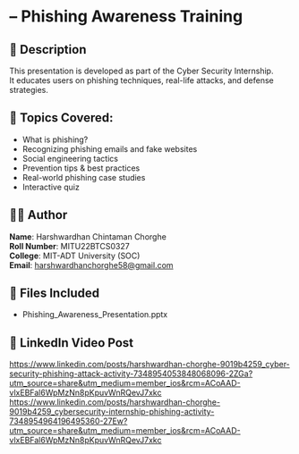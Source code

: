 #  – Phishing Awareness Training

## 📌 Description
This presentation is developed as part of the Cyber Security Internship.  
It educates users on phishing techniques, real-life attacks, and defense strategies.

## 🎯 Topics Covered:
- What is phishing?
- Recognizing phishing emails and fake websites
- Social engineering tactics
- Prevention tips & best practices
- Real-world phishing case studies
- Interactive quiz

## 👨‍💻 Author
**Name**: Harshwardhan Chintaman Chorghe  
**Roll Number**: MITU22BTCS0327  
**College**: MIT-ADT University (SOC)  
**Email**: harshwardhanchorghe58@gmail.com

## 📂 Files Included
- Phishing_Awareness_Presentation.pptx

## 🔗 LinkedIn Video Post
https://www.linkedin.com/posts/harshwardhan-chorghe-9019b4259_cyber-security-phishing-attack-activity-7348954053848068096-2ZGa?utm_source=share&utm_medium=member_ios&rcm=ACoAAD-vlxEBFal6WpMzNn8pKpuvWnRQevJ7xkc
https://www.linkedin.com/posts/harshwardhan-chorghe-9019b4259_cybersecurity-internship-phishing-activity-7348954964196495360-27Ew?utm_source=share&utm_medium=member_ios&rcm=ACoAAD-vlxEBFal6WpMzNn8pKpuvWnRQevJ7xkc

